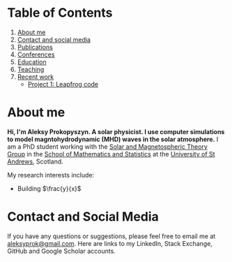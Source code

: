 # Table of Contents
1. [About me](#about_me)
2. [Contact and social media](#contact)
3. [Publications](#publications)
4. [Conferences](#conferences)
5. [Education](#education)
6. [Teaching](#teaching)
7. [Recent work](#recent_work)
    * [Project 1: Leapfrog code](#project1)

# About me <a name="about_me"></a>

**Hi, I'm Aleksy Prokopyszyn. A solar physicist. I use computer simulations to model magntohydrodynamic (MHD) waves in the solar atmosphere.** I am a PhD student working with the [Solar and Magnetospheric Theory Group](http://www-solar.mcs.st-and.ac.uk/) in the [School of Mathematics and Statistics](https://www.st-andrews.ac.uk/mathematics-statistics/) at the [University of St Andrews](https://www.st-andrews.ac.uk/), Scotland. 

My research interests include:
* Building $\frac{y}{x}$

# Contact and Social Media<a name="contact"></a>

If you have any questions or suggestions, please feel free to email me at <aleksyprok@gmail.com>.
Here are links to my LinkedIn, Stack Exchange, GitHub and Google Scholar accounts.
